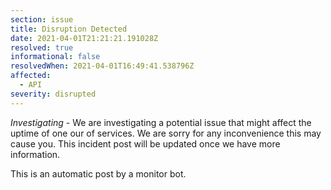 ```yaml
---
section: issue
title: Disruption Detected
date: 2021-04-01T21:21:21.191028Z
resolved: true
informational: false
resolvedWhen: 2021-04-01T16:49:41.538796Z
affected:
  - API
severity: disrupted
---
```

*Investigating* - We are investigating a potential issue that might affect the uptime of one our of services. We are sorry for any inconvenience this may cause you. This incident post will be updated once we have more information.

This is an automatic post by a monitor bot.
        